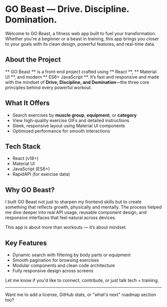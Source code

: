# GO Beast — Drive. Discipline. Domination.

Welcome to GO Beast, a fitness web app built to fuel your transformation. Whether you're a beginner or a beast in training, this app brings you closer to your goals with its clean design, powerful features, and real-time data.

## About the Project

** GO Beast ** is a front-end project crafted using ** React **, ** Material UI **, and modern ** ES6+ JavaScript **. It’s fast and responsive and made with the mindset of **Drive, Discipline, and Domination**—the three core principles behind every powerful workout.

## What It Offers

* Search exercises by **muscle group**, **equipment**, or **category**
* View high-quality exercise GIFs and detailed instructions
* Sleek, responsive layout using Material UI components
* Optimized performance for smooth interactions

## Tech Stack

* React (v18+)
* Material UI
* JavaScript (ES6+)
* RapidAPI (for exercise data)

## Why GO Beast?

I built GO Beast not just to sharpen my frontend skills but to create something that reflects growth, physically and mentally. The process helped me dive deeper into real API usage, reusable component design, and responsive interfaces that feel natural across devices.

This app is about more than workouts — it’s about mindset.

## Key Features

* Dynamic search with filtering by body parts or equipment
* Smooth pagination for browsing exercises
* Modular components and clean code architecture
* Fully responsive design across screens


Let me know if you'd like to connect, contribute, or just talk tech + training.

---

Want me to add a license, GitHub stats, or "what's next" roadmap section too?
